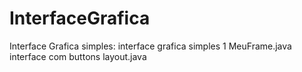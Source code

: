 # InterfaceGrafica
Interface Grafica simples:
interface grafica simples 1 MeuFrame.java
interface com buttons layout.java


